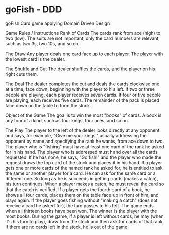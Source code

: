 # goFish - DDD
goFish Card game applying Domain Driven Design

Game Rules / Instructions
Rank of Cards
The cards rank from ace (high) to two (low). The suits are not important, only the card numbers are relevant, such as two 3s, two 10s, and so on.

The Draw
Any player deals one card face up to each player. The player with the lowest card is the dealer.

The Shuffle and Cut
The dealer shuffles the cards, and the player on his right cuts them.

The Deal
The dealer completes the cut and deals the cards clockwise one at a time, face down, beginning with the player to his left. 
If two or three people are playing, each player receives seven cards. 
If four or five people are playing, each receives five cards. 
The remainder of the pack is placed face down on the table to form the stock.

Object of the Game
The goal is to win the most "books" of cards. A book is any four of a kind, such as four kings, four aces, and so on.

The Play
The player to the left of the dealer looks directly at any opponent and says, for example, "Give me your kings," usually addressing the opponent by name and specifying the rank he wants, from ace down to two. 
The player who is "fishing" must have at least one card of the rank he asked for in his hand. 
The player who is addressed must hand over all the cards requested. 
If he has none, he says, "Go fish!" and the player who made the request draws the top card of the stock and places it in his hand.
If a player gets one or more cards of the named rank he asked for, he is entitled to ask the same or another player for a card. 
He can ask for the same card or a different one. So long as he is succeeds in getting cards (makes a catch), his turn continues. 
When a player makes a catch, he must reveal the card so that the catch is verified. 
If a player gets the fourth card of a book, he shows all four cards, places them on the table face up in front of him, and plays again.
If the player goes fishing without "making a catch" (does not receive a card he asked for), the turn passes to his left.
The game ends when all thirteen books have been won. The winner is the player with the most books. During the game, if a player is left without cards, he may (when it's his turn to play), draw from the stock and then ask for cards of that rank. If there are no cards left in the stock, he is out of the game.

